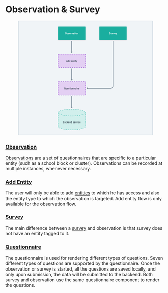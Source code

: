 # Observation & Survey



<figure><img src="../../../.gitbook/assets/0024ac2b-afcf-4031-9b42-15627b3f334c.png" alt=""><figcaption></figcaption></figure>

### [Observation](https://sunbird-ed.github.io/docs/mobile/modules/ObservationModule.html)

&#x20;[Observations](https://ed.sunbird.org/misc/templates-1/overview/what-is-observation) are a set of questionnaires that are specific to a particular entity (such as a school block or cluster). Observations can be recorded at multiple instances, whenever necessary.

### [Add Entity](https://sunbird-ed.github.io/docs/mobile/components/EntitySearchLocalComponent.html)

The user will only be able to add [entities](https://ed.sunbird.org/misc/templates-1/overview/what-is-an-entity) to which he has access and also the entity type to which the observation is targeted. Add entity flow is only available for the observation flow.

### [Survey](https://sunbird-ed.github.io/docs/mobile/modules/SurveyModule.html)

The main difference between a [survey](https://ed.sunbird.org/misc/templates-1/overview/what-is-a-survey) and observation is that survey does not have an entity tagged to it.&#x20;

### &#x20;[Questionnaire](https://sunbird-ed.github.io/docs/mobile/modules/QuestionnairePageModule.html)

The questionnaire is used for rendering different types of questions. Seven different types of questions are supported by the questionnaire. Once the observation or survey is started, all the questions are saved locally, and only upon submission, the data will be submitted to the backend. Both survey and observation use the same questionnaire component to render the questions.
